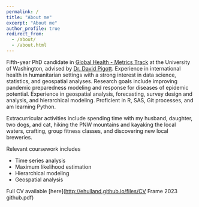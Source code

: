 ```yaml
---
permalink: /
title: "About me"
excerpt: "About me"
author_profile: true
redirect_from: 
  - /about/
  - /about.html
---
```


Fifth-year PhD candidate in [Global Health - Metrics Track](https://globalhealth.washington.edu/education-training/phd-gh) at the University of Washington, advised by [Dr. David Pigott](https://globalhealth.washington.edu/faculty/david-pigott).
Experience in international health in humanitarian settings with a strong interest in data science, statistics, and geospatial analyses.
Research goals include improving pandemic preparedness modeling and response for diseases of epidemic potential.
Experience in geospatial analysis, forecasting, survey design and analysis, and hierarchical modeling. Proficient in R, SAS, Git processes, and am learning Python.

Extracurricular activities include spending time with my husband, daughter, two dogs, and cat, hiking the PNW mountains and kayaking the local waters, crafting, group fitness classes, and discovering new local breweries.

Relevant coursework includes

* Time series analysis
* Maximum likelihood estimation
* Hierarchical modeling
* Geospatial analysis

Full CV available [here](http://ehulland.github.io/files/CV Frame 2023 github.pdf)


